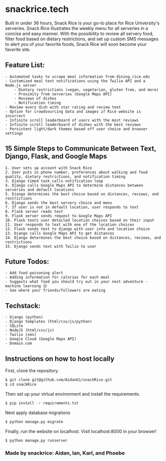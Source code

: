 # snackrice.tech
Built in under 36 hours, Snack Rice is your go-to place for Rice University's serveries. Snack Rice illustrates the weekly menu for all serveries in a concise and easy manner. With the possibility to review all servery food, filter food based on dietary restrictions, and set up custom SMS messages to alert you of your favorite foods, Snack Rice will soon become your favorite site.

## Feature List:
	- Automated tasks to scrape meal information from dining.rice.edu
	- Customized meal text notifications using the Twilio API and a Node.js server
		- Dietary restrictions (vegan, vegetarian, gluten free, and more)
		- Proximity from serveries (Google Maps API)
		- Reviews of dishes
		- Notification timing
	- Review every dish with star rating and review text
	- Option for crowdsourcing data and images if Rice website is incorrect
	- Infinite scroll leaderboard of users with the most reviews
	- Infinite scroll leaderboard of dishes with the best reviews
	- Persistent light/dark themes based off user choice and browser settings
	
## 15 Simple Steps to Communicate Between Text, Django, Flask, and Google Maps
	1. User sets up account with Snack Rice
	2. User puts in phone number, preferences about walking and food quality, dietary restrictions, and notification timing
	3. Django timed task calls notification loop
	4. Django calls Google Maps API to determine distances between serveries and default locations
	5. Django determines the best choice based on distances, reviews, and restrictions
	6. Django sends the best servery choice and menu
	7. If user is not in default location, user responds to text
	8. Flask server reads text
	9. Flask server sends request to Google Maps API
	10. Flask texts user detailed location choices based on their input
	11. User responds to text with one of the location choices
	12. Flask sends text to django with user info and location choice
	13. Django calls Google Maps API to get distances
	14. Django determines the best choice based on distances, reviews, and restrictions
	15. Django sends text with Twilio to user
	
## Future Todos:
	- Add food poisoning alert
	- Adding information for calories for each meal
	- Suggests what food you should try out in your next adventure - machine learning 😉
	- See where your friends/followers are eating
		
## Techstack:
	- Django (python)
	- Django templates (html/css/js/python)
	- SQLite
	- NodeJS (html/css/js)
	- Twilio (sms)
	- Google Cloud (Google Maps API)
	- Domain.com

## Instructions on how to host locally

First, clone the repository.
```bash
$ git clone git@github.com/AidanG1/snackRice.git
$ cd snackRice
```
Then set up your virtual environment and install the requirements.
```bash
$ pip install -r requirements.txt
```
Next apply database migrations
```bash
$ python manage.py migrate
```
Finally, run the website on localhost. Visit localhost:8000 in your browser!
```bash
$ python manage.py runserver
```
	
### Made by snackrice: Aidan, Ian, Karl, and Phoebe
